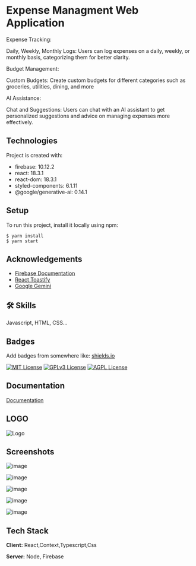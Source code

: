 
# Expense Managment Web Application 

Expense Tracking:

Daily, Weekly, Monthly Logs: Users can log expenses on a daily, weekly, or monthly basis, categorizing them for better clarity.

Budget Management:

Custom Budgets: Create custom budgets for different categories such as groceries, utilities, dining, and more

AI Assistance:

Chat and Suggestions: Users can chat with an AI assistant to get personalized suggestions and advice on managing expenses more effectively.
## Technologies
Project is created with:
* firebase: 10.12.2
* react: 18.3.1
* react-dom: 18.3.1
* styled-components: 6.1.11
* @google/generative-ai: 0.14.1
 
	
## Setup
To run this project, install it locally using npm:

```
$ yarn install
$ yarn start
```

## Acknowledgements

 - [Firebase Documentation](https://firebase.google.com/docs)
 - [React Toastify](https://fkhadra.github.io/react-toastify/introduction/)
 - [Google Gemini](https://gemini.google.com/)
 



## 🛠 Skills
Javascript, HTML, CSS...


## Badges

Add badges from somewhere like: [shields.io](https://shields.io/)

[![MIT License](https://img.shields.io/badge/License-MIT-green.svg)](https://choosealicense.com/licenses/mit/)
[![GPLv3 License](https://img.shields.io/badge/License-GPL%20v3-yellow.svg)](https://opensource.org/licenses/)
[![AGPL License](https://img.shields.io/badge/license-AGPL-blue.svg)](http://www.gnu.org/licenses/agpl-3.0)


## Documentation

[Documentation](https://linktodocumentation)


## LOGO
![Logo](https://res.cloudinary.com/deycq6raf/image/upload/v1721155925/Expense_Logo_sgm1cb.webp)
## Screenshots
![image](https://res.cloudinary.com/deycq6raf/image/upload/v1721154906/Screenshot_2024-07-16_at_11.49.16_PM_z55z88.png)

![image](https://res.cloudinary.com/deycq6raf/image/upload/v1721158298/Screenshot_2024-07-17_at_1.01.30_AM_tiycda.png)

![image](https://res.cloudinary.com/deycq6raf/image/upload/v1721155732/Screenshot_2024-07-14_at_4.57.13_PM_rfebx3.png)

![image](https://res.cloudinary.com/deycq6raf/image/upload/v1721154827/Screenshot_2024-07-16_at_11.50.17_PM_jt5rox.png)

![image](https://res.cloudinary.com/deycq6raf/image/upload/v1721154829/Screenshot_2024-07-16_at_11.51.31_PM_ycytzd.png)




## Tech Stack

**Client:** React,Context,Typescript,Css

**Server:** Node, Firebase

